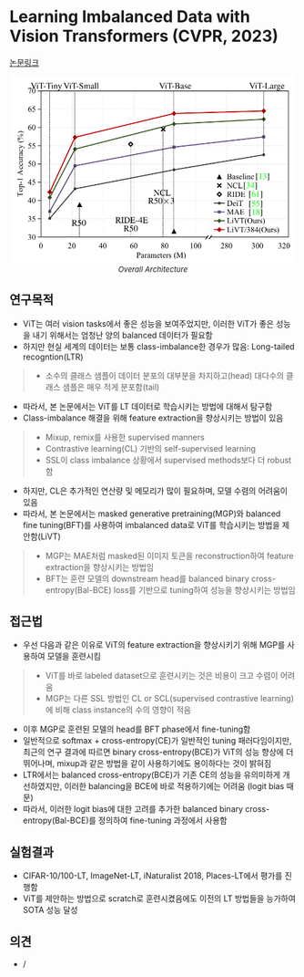 # Learning Imbalanced Data with Vision Transformers (CVPR, 2023)

[논문링크](https://arxiv.org/abs/2212.02015)

<p align="center">
    <img width="500" alt='fig1' src="./img/01_50_01.png?raw=true"></br>
    <em><font size=2>Overall Architecture</font></em>
</p>

## 연구목적
- ViT는 여러 vision tasks에서 좋은 성능을 보여주었지만, 이러한 ViT가 좋은 성능을 내기 위해서는 엄청난 양의 balanced 데이터가 필요함
- 하지만 현실 세계의 데이터는 보통 class-imbalance한 경우가 많음: Long-tailed recogntion(LTR)
> - 소수의 클래스 샘플이 데이터 분포의 대부분을 차지하고(head) 대다수의 클래스 샘플은 매우 적게 분포함(tail)
- 따라서, 본 논문에서는 ViT를 LT 데이터로 학습시키는 방법에 대해서 탐구함
- Class-imbalance 해결을 위해 feature extraction을 향상시키는 방법이 있음
> - Mixup, remix를 사용한 supervised manners
> - Contrastive learning(CL) 기반의 self-supervised learning
> - SSL이 class imbalance 상황에서 supervised methods보다 더 robust함
- 하지만, CL은 추가적인 연산량 및 메모리가 많이 필요하며, 모델 수렴의 어려움이 있음
- 따라서, 본 논문에서는 masked generative pretraining(MGP)와 balanced fine tuning(BFT)를 사용하여 imbalanced data로 ViT를 학습시키는 방법을 제안함(LiVT)
> - MGP는 MAE처럼 masked된 이미지 토큰을 reconstruction하여 feature extraction을 향상시키는 방법임
> - BFT는 훈련 모델의 downstream head를 balanced binary cross-entropy(Bal-BCE) loss를 기반으로 tuning하여 성능을 향상시키는 방법임

## 접근법
- 우선 다음과 같은 이유로 ViT의 feature extraction을 향상시키기 위해 MGP를 사용하여 모델을 훈련시킴
> - ViT를 바로 labeled dataset으로 훈련시키는 것은 비용이 크고 수렴이 어려움
> - MGP는 다른 SSL 방법인 CL or SCL(supervised contrastive learning)에 비해 class instance의 수의 영향이 적음
- 이후 MGP로 훈련된 모델의 head를 BFT phase에서 fine-tuning함
- 일반적으로 softmax + cross-entropy(CE)가 일반적인 tuning 패러다임이지만, 최근의 연구 결과에 따르면 binary cross-entropy(BCE)가 ViT의 성능 향상에 더 뛰어나며, mixup과 같은 방법을 같이 사용하기에도 용이하다는 것이 밝혀짐
- LTR에서는 balanced cross-entropy(BCE)가 기존 CE의 성능을 유의미하게 개선하였지만, 이러한 balancing을 BCE에 바로 적용하기에는 어려움 (logit bias 때문)
- 따라서, 이러한 logit bias에 대한 고려를 추가한 balanced binary cross-entropy(Bal-BCE)를 정의하여 fine-tuning 과정에서 사용함

## 실험결과
- CIFAR-10/100-LT, ImageNet-LT, iNaturalist 2018, Places-LT에서 평가를 진행함
- ViT를 제안하는 방법으로 scratch로 훈련시켰음에도 이전의 LT 방법들을 능가하여 SOTA 성능 달성

## 의견
- /